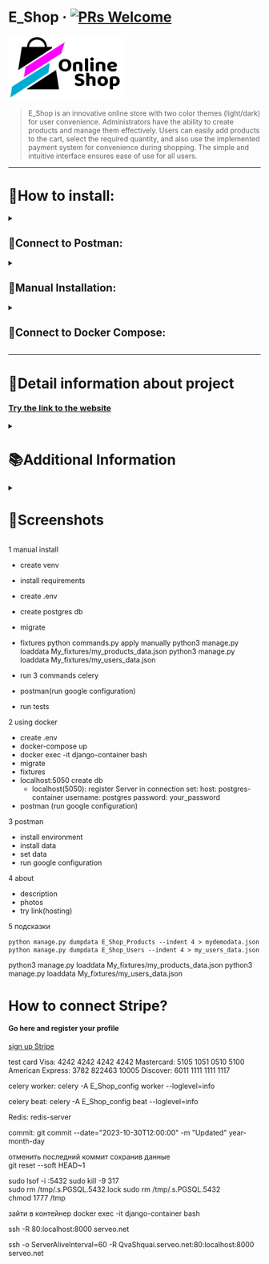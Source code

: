 # E_Shop &middot; [![PRs Welcome](https://img.shields.io/badge/PRs-welcome-brightgreen.svg?style=flat-square)](http://makeapullrequest.com)

[<img src="E_Shop_config/static/img/logo_dark.png" width="230" height="130">](#)
<!-- ABOUT -->
> E_Shop is an innovative online store with two color themes (light/dark) for user convenience.
> Administrators have the ability to create products and manage them effectively.
> Users can easily add products to the cart, select the required quantity, and also use the implemented payment system
> for
> convenience during shopping.
> The simple and intuitive interface ensures ease of use for all users.
<!-- END ABOUT -->

<hr>

<h1>📍How to install: </h1>

<!-- POSTMAN -->
<details><summary><h2>📮Connect to Postman:</h2></summary><br/>

<h4><b>1.1</b> Import <i>"Postman Collections"</i> folder into Postman</h4>
<h4><b>1.2</b> Set the environment settings <i>"User Data e_shop.postman_environment"</i></h4>
<h4><b>1.3</b> The <i>"E_Shop_API.postman_collection"</i> collection contains requests</h4>
<h4 name="headers"><b>1.4</b> Go to the Google Configuration, select <i>"Change Sites"</i> and set host</h4>

```
http://localhost:8000
```

<h4><b>1.5</b> Select <i>"Social application"</i></h4>
<p>
To integrate the <i>"Social application"</i> with your project, follow these steps:
</p>
<ul>
    <li>Visit <a href="https://console.cloud.google.com/welcome" target="_blank">Google Cloud Console</a> and CREATE PROJECT</li>
    <li>Navigate to <a href="https://console.cloud.google.com/apis/credentials" target="_blank">APIs & Services > Credentials</a></li>
    <li>Click on <b>"Create Credentials"</b> and choose <b>"OAuth client ID"</b></li>
    <li>Specify the application type as <b>"Web application"</b></li>
    <li>Set the name of your client (e.g., "Social App Client")</li>
    <li>Under <b>"Authorized redirect URIs,"</b> add the appropriate redirect URI for your application</li>
    <li>Click <b>"Create"</b> to generate your OAuth client ID and client secret</li>
</ul>
<p>
Once created, copy and securely store the generated <b>Client ID</b> and <b>Client secret</b>.
</p>
<pre>
    Client ID: Your_Client_ID
    Client secret: Your_Client_Secret
</pre>
</details>
<!-- END POSTMAN -->

<!-- MANUAL -->
<details><summary><h2>🔧Manual Installation:</h2></summary><br>
<h3>Connect venv:</h3> 

```
python3 -m venv venv
```

<h3>Activate it:</h3>
<i>For Windows</i>

``` 
.\venv\Scripts\activate
```

<i>For MacOS</i>

``` 
source venv/bin/activate 
```

<h3>Install libraries:</h3>

```
pip install -r requirements.txt
```

<h3>Create Your .env:</h3>

```
# Django configuration
SECRET_KEY=your_secret_key
DEBUG=1  # Set 1 or 0 
#
# PostgreSQL (docker/local)
DB_ENGINE=django.db.backends.postgresql_psycopg2
DB_NAME=your_db_name
DB_USER=your_db_user
DB_PASSWORD=your_db_password
DB_PORT=your_db_port
#
# pgadmin container
PGADMIN_DEFAULT_EMAIL=your_pgadmin_email
PGADMIN_DEFAULT_PASSWORD=your_pgadmin_password
#
# Stripe payment
STRIPE_PUBLIC_KEY=pk_key
STRIPE_SECRET_KEY=sk_key
#
# Settings Gmail SMTP
EMAIL_HOST_USER=your@gmail.com
EMAIL_HOST_PASSWORD=your_email_password
```

<h3>Create PostgreSQ DB: </h3>
<i>Server > Data Bases > Create DB and give name</i>

```
e_shop_db
```

<h3>Apply migrations:</h3>

```
python manage.py migrate
```

<h3>Install fixtures:</h3>

```
python commands.py
```

<h3>Run Commands:</h3>

<i>Runserver:</i>

```
python manage.py runserver
```

<i>Celery worker:</i>

```
celery -A E_Shop_config worker --loglevel=info
```

<i>Celery beat:</i>

```
celery -A E_Shop_config beat --loglevel=info
```

<h3>Use the following steps for configuration:</h3>
<pre>
Go to Postman installation
• <b>1.4</b> Configure <i>"Change Sites"</i>
• <b>1.5</b> Configure <i>"Social application"</i>
</pre>


Go to Postman installation
[• <b>1.4</b> Configure "Change Sites"](#headers)
[• <b>1.5</b> Configure "Social application"](#headers)  
</details>
<!-- END MANUAL -->

<!-- Docker -->
<details><summary><h2>🐳Connect to Docker Compose:</h2></summary><br/>

<h3>Create Your .env and set correct values:</h3>

```
# Django configuration
SECRET_KEY=your_secret_key
DEBUG=1  # Set 1 or 0 
#
# PostgreSQL (docker/local)
DB_ENGINE=django.db.backends.postgresql_psycopg2
DB_NAME=your_db_name
DB_USER=your_db_user
DB_PASSWORD=your_db_password
DB_PORT=your_db_port
#
# pgadmin container
PGADMIN_DEFAULT_EMAIL=your_pgadmin_email
PGADMIN_DEFAULT_PASSWORD=your_pgadmin_password
#
# Stripe payment
STRIPE_PUBLIC_KEY=pk_key
STRIPE_SECRET_KEY=sk_key
#
# Settings Gmail SMTP
EMAIL_HOST_USER=your@gmail.com
EMAIL_HOST_PASSWORD=your_email_password
```

<h3>UP Docker-compose:</h3>

```
docker-compose up
```

<h3>Login to the container console:</h3>

```
docker exec -it django-container bash
```

<h3>Apply migrations:</h3>

```
python manage.py migrate
```

<h3>Install fixtures:</h3>

```
python commands.py
```

<h3>Use the following steps for configuration:</h3>
<pre>
Go to Postman installation
• <b>1.4</b> Configure <i>"Change Sites"</i>
• <b>1.5</b> Configure <i>"Social application"</i>
</pre>


</details>
<!-- END Docker -->

<hr>
<h1>📂Detail information about project</h1>

<h3><a href="#">Try the link to the website</a></h3>

<details><summary><h1>📚Additional Information</h1></summary><br/>

<h3>Connect to Stripe</h3>
<p>1. Go to the Stripe registration page and create your profile:</p>
<a href="https://dashboard.stripe.com/login"><b>Sign up for Stripe</b></a>

<p>2. Confirm your account.</p>

<p>3. Navigate to the following link to obtain your API keys and <b>copy</b> them:</p>
<a href="https://dashboard.stripe.com/test/apikeys"><b>Stripe API Keys</b></a>

<p>4. Past to your .env:</p>
<pre>
STRIPE_PUBLIC_KEY=Publishable key
STRIPE_SECRET_KEY=Secret key
</pre>

<h4>Test Cards:</h4>
<ul>
    <li>Visa: 4242 4242 4242 4242</li>
    <li>Mastercard: 5105 1051 0510 5100</li>
    <li>American Express: 3782 822463 10005</li>
    <li>Discover: 6011 1111 1111 1117</li>
</ul>

<h3>Connect to Google SMTP</h3>
<p>1. Create app password at the following link:</p>
<a href="https://myaccount.google.com/apppasswords">Google App Passwords</a>

<p>2. Set the following in your settings:</p>
<pre>
EMAIL_HOST_USER=example@gmail.com
EMAIL_HOST_PASSWORD=example_code
</pre>

<h4>User Credentials:</h4>
<h4 style="text-align: center;">Admin:</h4>

```
admin@gmail.com
```

```
Testpass1
```

<h4 style="text-align: center;">Basic User:</h4>

```
user@gmail.com
```

```
Testpass1
```

</details>

<details><summary><h1>📂Screenshots</h1></summary><br/>
- photo 1
- photo 2
- photo 3
- photo 4
</details>





1 manual install

- create venv
- install requirements
- create .env
- create postgres db
- migrate
- fixtures
  python commands.py
  apply manually
  python3 manage.py loaddata My_fixtures/my_products_data.json
  python3 manage.py loaddata My_fixtures/my_users_data.json

- run 3 commands celery
- postman(run google configuration)
- run tests

2 using docker

- create .env
- docker-compose up
- docker exec -it django-container bash
- migrate
- fixtures
- localhost:5050 create db
    - localhost(5050):
      register Server
      in connection set:
      host: postgres-container
      username: postgres
      password: your_password
- postman (run google configuration)

3 postman

- install environment
- install data
- set data
- run google configuration

4 about

- description
- photos
- try link(hosting)

5 подсказки

```
python manage.py dumpdata E_Shop_Products --indent 4 > mydemodata.json
python manage.py dumpdata E_Shop_Users --indent 4 > my_users_data.json
```

python3 manage.py loaddata My_fixtures/my_products_data.json
python3 manage.py loaddata My_fixtures/my_users_data.json









<h1>How to connect Stripe?</h1>
<h4>Go here and register your profile </h4>
<a href="https://dashboard.stripe.com/login"> sign up Stripe</a>





test card
Visa: 4242 4242 4242 4242
Mastercard: 5105 1051 0510 5100
American Express: 3782 822463 10005
Discover: 6011 1111 1111 1117

celery worker:
celery -A E_Shop_config worker --loglevel=info

celery beat:
celery -A E_Shop_config beat --loglevel=info

Redis:
redis-server

commit:
git commit --date="2023-10-30T12:00:00" -m "Updated"
year-month-day

отменить последний коммит сохранив данные  
git reset --soft HEAD~1

sudo lsof -i :5432
sudo kill -9 317  
sudo rm /tmp/.s.PGSQL.5432.lock
sudo rm /tmp/.s.PGSQL.5432             
chmod 1777 /tmp

зайти в контейнер
docker exec -it django-container bash

ssh -R 80:localhost:8000 serveo.net

ssh -o ServerAliveInterval=60 -R QvaShquai.serveo.net:80:localhost:8000 serveo.net